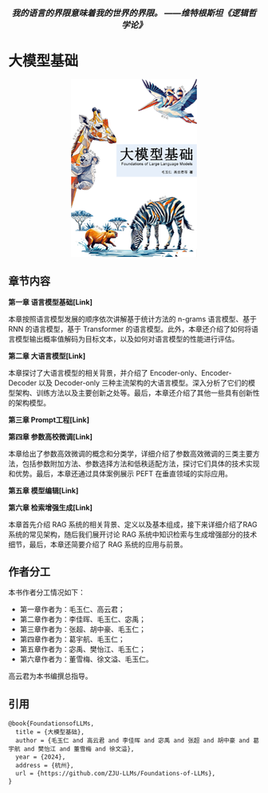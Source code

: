 <h5 align="center" style="font-size: larger;"><i>我的语言的界限意味着我的世界的界限。
——维特根斯坦《逻辑哲学论》</i></h5>

# 大模型基础


<div align="center"> 
  <img src=".\figure\cover.png" style="width: 50%">
</div>


## 章节内容

**第一章 语言模型基础[Link]**

本章按照语言模型发展的顺序依次讲解基于统计方法的 n-grams 语言模型、基于 RNN 的语言模型，基于 Transformer 的语言模型。此外，本章还介绍了如何将语言模型输出概率值解码为目标文本，以及如何对语言模型的性能进行评估。

**第二章 大语言模型[Link]**

本章探讨了大语言模型的相关背景，并介绍了 Encoder-only、Encoder-Decoder 以及 Decoder-only 三种主流架构的大语言模型。深入分析了它们的模型架构、训练方法以及主要创新之处等。最后，本章还介绍了其他一些具有创新性的架构模型。

**第三章 Prompt工程[Link]**




**第四章 参数高校微调[Link]**

本章给出了参数高效微调的概念和分类学，详细介绍了参数高效微调的三类主要方法，包括参数附加方法、参数选择方法和低秩适配方法，探讨它们具体的技术实现和优势。最后，本章还通过具体案例展示 PEFT 在垂直领域的实际应用。

**第五章 模型编辑[Link]**



**第六章 检索增强生成[Link]**

本章首先介绍 RAG 系统的相关背景、定义以及基本组成，接下来详细介绍了RAG 系统的常见架构，随后我们展开讨论 RAG 系统中知识检索与生成增强部分的技术细节，最后，本章还简要介绍了 RAG 系统的应用与前景。

## 作者分工

本书作者分工情况如下：

- 第一章作者为：毛玉仁、高云君；
- 第二章作者为：李佳晖、毛玉仁、宓禹；
- 第三章作者为：张超、胡中豪、毛玉仁；
- 第四章作者为：葛宇航、毛玉仁；
- 第五章作者为：宓禹、樊怡江、毛玉仁；
- 第六章作者为：董雪梅、徐文溢、毛玉仁。

高云君为本书编撰总指导。

## 引用

```
@book{FoundationsofLLMs,
  title = {大模型基础},
  author = {毛玉仁 and 高云君 and 李佳晖 and 宓禹 and 张超 and 胡中豪 and 葛宇航 and 樊怡江 and 董雪梅 and 徐文溢},
  year = {2024},
  address = {杭州},
  url = {https://github.com/ZJU-LLMs/Foundations-of-LLMs},
}

```



